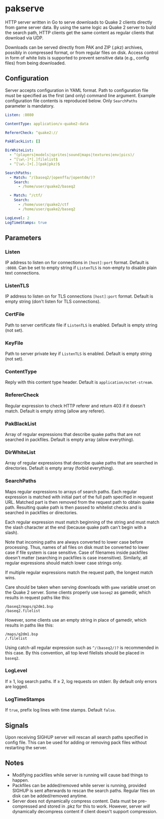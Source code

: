 # pakserve

HTTP server written in Go to serve downloads to Quake 2 clients directly from
game server data. By using the same logic as Quake 2 server to build the search
path, HTTP clients get the same content as regular clients that download via
UDP.

Downloads can be served directly from PAK and ZIP (.pkz) archives, possibly in
compressed format, or from regular files on disk. Access control in form of
white lists is supported to prevent sensitive data (e.g., config files) from
being downloaded.

## Configuration

Server accepts configuration in YAML format. Path to configuration file must be
specified as the first (and only) command line argument. Example configuration
file contents is reproduced below. Only `SearchPaths` parameter is mandatory.

```yaml
Listen: :8080

ContentType: application/x-quake2-data

RefererCheck: ^quake2://

PakBlackList: []

DirWhiteList:
  - ^(players|models|sprites|sound|maps|textures|env|pics)/
  - ^[\w\-]*[.]filelist$
  - ^[\w\-]+[.](pak|pkz)$

SearchPaths:
  - Match: ^/(baseq2/|openffa/|opentdm/)?
    Search:
      - /home/user/quake2/baseq2

  - Match: ^/ctf/
    Search:
      - /home/user/quake2/ctf
      - /home/user/quake2/baseq2

LogLevel: 2
LogTimeStamps: true
```

## Parameters

### Listen
IP address to listen on for connections in `[host]:port` format. Default is
`:8080`. Can be set to empty string if `ListenTLS` is non-empty to disable
plain text connections.

### ListenTLS
IP address to listen on for TLS connections `[host]:port` format. Default is
empty string (don't listen for TLS connections).

### CertFile
Path to server certificate file if `ListenTLS` is enabled. Default is empty
string (not set).

### KeyFile
Path to server private key if `ListenTLS` is enabled. Default is empty string
(not set).

### ContentType
Reply with this content type header. Default is `application/octet-stream`.

### RefererCheck
Regular expression to check HTTP referer and return 403 if it doesn't match.
Default is empty string (allow any referer).

### PakBlackList
Array of regular expressions that describe quake paths that are not searched in
packfiles. Default is empty array (allow everything).

### DirWhiteList
Array of regular expressions that describe quake paths that are searched in
directories. Default is empty array (forbid everything).

### SearchPaths
Maps regular expressions to arrays of search paths. Each regular expression is
matched with initial part of the full path specified in request URL. Matched
part is then removed from the request path to obtain quake path. Resulting
quake path is then passed to whitelist checks and is searched in packfiles or
directories.

Each regular expression must match beginning of the string and must match the
slash character at the end (because quake path can't begin with a slash).

Note that incoming paths are always converted to lower case before processing.
Thus, names of all files on disk must be converted to lower case if file system
is case sensitive. Case of filenames inside packfiles doesn't matter (searching
in packfiles is case insensitive). Similarly, all regular expressions should
match lower case strings only.

If multiple regular expressions match the request path, the longest match wins.

Care should be taken when serving downloads with `game` variable unset on the
Quake 2 server. Some clients properly use `baseq2` as gamedir, which results in
request paths like this:


```
/baseq2/maps/q2dm1.bsp
/baseq2.filelist
```

However, some clients use an empty string in place of gamedir, which results in
paths like this:

```
/maps/q2dm1.bsp
/.filelist
```

Using catch-all regular expression such as `^/(baseq2/)?` is recommended in
this case. By this convention, all top level filelists should be placed in
`baseq2`.

### LogLevel
If ≥ 1, log search paths. If ≥ 2, log requests on stderr. By default only
errors are logged.

### LogTimeStamps
If `true`, prefix log lines with time stamps. Default `false`.

## Signals

Upon receiving SIGHUP server will rescan all search paths specified in config
file. This can be used for adding or removing pack files without restarting the
server.

## Notes

* Modifying packfiles while server is running will cause bad things
  to happen.
* Packfiles can be added/removed while server is running, provided SIGHUP is
  sent afterwards to rescan the search paths. Regular files on disk can be
  added/removed anytime.
* Server does not dynamically compress content. Data must be pre-compressed and
  stored in .pkz for this to work. However, server *will* dynamically
  decompress content if client doesn't support compression.

